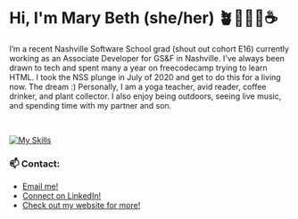 <h1>Hi, I'm Mary Beth (she/her) 🪴🧘🏻‍♀️☕️</h1>

I’m a recent Nashville Software School grad (shout out cohort E16) currently working as an Associate Developer for GS&F in Nashville. I've always been drawn to tech and spent many a year on freecodecamp trying to learn HTML. I took the NSS plunge in July of 2020 and get to do this for a living now. The dream :) Personally, I am a yoga teacher, avid reader, coffee drinker, and plant collector. I also enjoy being outdoors, seeing live music, and spending time with my partner and son.

<br />

[![My Skills](https://skillicons.dev/icons?i=js,html,css,bootstrap,cs,dotnet,figma,firebase,git,graphql,nextjs,react,mysql,styledcomponents,ts,wordpress&theme=dark&perline=8)](https://skillicons.dev)

### 📫 Contact:
* [Email me!](mailto:marybhunter1@gmail.com)
* [Connect on LinkedIn!](https://www.linkedin.com/in/marybhunter1/)
* [Check out my website for more!](https://marybeth-hunter.com)

<!--
**marybethhunter/marybethhunter** is a ✨ _special_ ✨ repository because its `README.md` (this file) appears on your GitHub profile.

Here are some ideas to get you started:

- 🔭 I’m currently working on ...
- 🌱 I’m currently learning ...
- 👯 I’m looking to collaborate on ...
- 🤔 I’m looking for help with ...
- 💬 Ask me about ...
- 📫 How to reach me: ...
- 😄 Pronouns: ...
- ⚡ Fun fact: ...
-->
